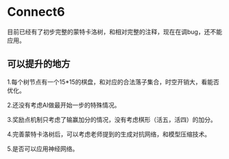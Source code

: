 # Connect6
目前已经有了初步完整的蒙特卡洛树，和相对完整的注释，现在在调bug，还不能应用。

## 可以提升的地方

1.每个树节点有一个15*15的棋盘，和对应的合法落子集合，时空开销大，看能否优化。

2.还没有考虑AI做最开始一步的特殊情况。

3.奖励点机制只考虑了输赢加分的情况，没有考虑棋形（活五，活四）的加分。

4.完善蒙特卡洛树后，可以考虑老师提到的生成对抗网络，和模型压缩技术。

5.是否可以应用神经网络。
